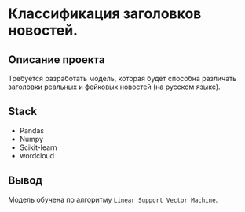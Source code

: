 # Классификация заголовков новостей.

## Описание проекта
Требуется разработать модель, которая будет способна различать заголовки реальных и фейковых новостей (на русском языке).


## Stack
- Pandas
- Numpy
- Scikit-learn 
- wordcloud

## Вывод

Модель обучена по алгоритму `Linear Support Vector Machine`.
